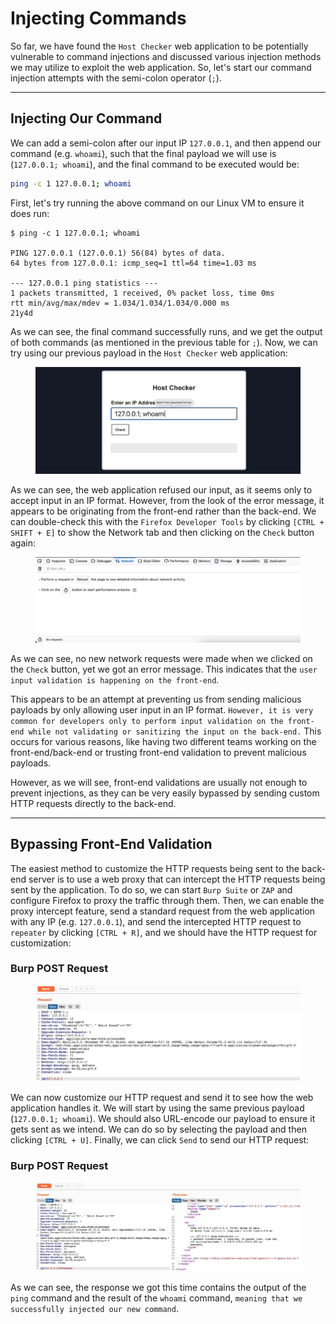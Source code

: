 # Injecting Commands

So far, we have found the `Host Checker` web application to be potentially vulnerable to command injections and discussed various injection methods we may utilize to exploit the web application. So, let's start our command injection attempts with the semi-colon operator (`;`).

***

## Injecting Our Command

We can add a semi-colon after our input IP `127.0.0.1`, and then append our command (e.g. `whoami`), such that the final payload we will use is (`127.0.0.1; whoami`), and the final command to be executed would be:

```bash
ping -c 1 127.0.0.1; whoami
```

First, let's try running the above command on our Linux VM to ensure it does run:

```shell-session
$ ping -c 1 127.0.0.1; whoami

PING 127.0.0.1 (127.0.0.1) 56(84) bytes of data.
64 bytes from 127.0.0.1: icmp_seq=1 ttl=64 time=1.03 ms

--- 127.0.0.1 ping statistics ---
1 packets transmitted, 1 received, 0% packet loss, time 0ms
rtt min/avg/max/mdev = 1.034/1.034/1.034/0.000 ms
21y4d
```

As we can see, the final command successfully runs, and we get the output of both commands (as mentioned in the previous table for `;`). Now, we can try using our previous payload in the `Host Checker` web application:

<figure><img src="../../../../.gitbook/assets/image (1) (1) (1) (1) (1) (1) (1) (1) (1) (1) (1) (1) (1) (1) (1) (1) (1) (1) (1) (1) (1) (1) (1) (1) (1) (1) (1) (1) (1) (1) (1) (1) (1) (1) (1) (1) (1) (1) (1) (1) (1) (1) (1) (1) (1) (1) (1) (1) (1) (1) (1) (1).png" alt=""><figcaption></figcaption></figure>

As we can see, the web application refused our input, as it seems only to accept input in an IP format. However, from the look of the error message, it appears to be originating from the front-end rather than the back-end. We can double-check this with the `Firefox Developer Tools` by clicking `[CTRL + SHIFT + E]` to show the Network tab and then clicking on the `Check` button again:

<figure><img src="../../../../.gitbook/assets/image (1) (1) (1) (1) (1) (1) (1) (1) (1) (1) (1) (1) (1) (1) (1) (1) (1) (1) (1) (1) (1) (1) (1) (1) (1) (1) (1) (1) (1) (1) (1) (1) (1) (1) (1) (1) (1) (1) (1) (1) (1) (1) (1) (1) (1) (1) (1) (1) (1) (1) (1) (1) (1).png" alt=""><figcaption></figcaption></figure>

As we can see, no new network requests were made when we clicked on the `Check` button, yet we got an error message. This indicates that the `user input validation is happening on the front-end`.

This appears to be an attempt at preventing us from sending malicious payloads by only allowing user input in an IP format. `However, it is very common for developers only to perform input validation on the front-end while not validating or sanitizing the input on the back-end.` This occurs for various reasons, like having two different teams working on the front-end/back-end or trusting front-end validation to prevent malicious payloads.

However, as we will see, front-end validations are usually not enough to prevent injections, as they can be very easily bypassed by sending custom HTTP requests directly to the back-end.

***

## Bypassing Front-End Validation

The easiest method to customize the HTTP requests being sent to the back-end server is to use a web proxy that can intercept the HTTP requests being sent by the application. To do so, we can start `Burp Suite` or `ZAP` and configure Firefox to proxy the traffic through them. Then, we can enable the proxy intercept feature, send a standard request from the web application with any IP (e.g. `127.0.0.1`), and send the intercepted HTTP request to `repeater` by clicking `[CTRL + R]`, and we should have the HTTP request for customization:

### **Burp POST Request**

<figure><img src="../../../../.gitbook/assets/image (2) (1) (1) (1) (1) (1) (1) (1) (1) (1) (1) (1) (1) (1) (1) (1) (1) (1) (1) (1) (1) (1) (1) (1) (1) (1) (1) (1) (1) (1) (1) (1) (1) (1) (1) (1) (1) (1) (1) (1) (1) (1).png" alt=""><figcaption></figcaption></figure>

We can now customize our HTTP request and send it to see how the web application handles it. We will start by using the same previous payload (`127.0.0.1; whoami`). We should also URL-encode our payload to ensure it gets sent as we intend. We can do so by selecting the payload and then clicking `[CTRL + U]`. Finally, we can click `Send` to send our HTTP request:

### **Burp POST Request**

<figure><img src="../../../../.gitbook/assets/image (3) (1) (1) (1) (1) (1) (1) (1) (1) (1) (1) (1) (1) (1) (1) (1) (1) (1) (1) (1) (1) (1) (1) (1) (1) (1) (1) (1) (1) (1) (1).png" alt=""><figcaption></figcaption></figure>

As we can see, the response we got this time contains the output of the `ping` command and the result of the `whoami` command, `meaning that we successfully injected our new command`.
